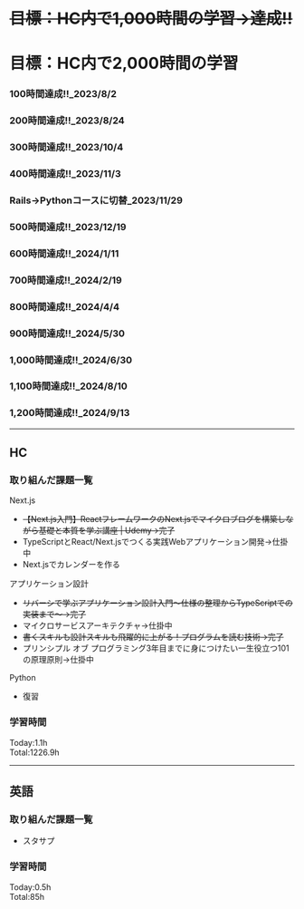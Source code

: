 # ~~目標：HC内で1,000時間の学習→達成!!~~
# 目標：HC内で2,000時間の学習
### 100時間達成!!_2023/8/2
### 200時間達成!!_2023/8/24
### 300時間達成!!_2023/10/4
### 400時間達成!!_2023/11/3
### Rails→Pythonコースに切替_2023/11/29
### 500時間達成!!_2023/12/19
### 600時間達成!!_2024/1/11
### 700時間達成!!_2024/2/19
### 800時間達成!!_2024/4/4
### 900時間達成!!_2024/5/30
### 1,000時間達成!!_2024/6/30
### 1,100時間達成!!_2024/8/10
### 1,200時間達成!!_2024/9/13

------------------------------------------
## HC
### 取り組んだ課題一覧
Next.js
- ~~【Next.js入門】ReactフレームワークのNext.jsでマイクロブログを構築しながら基礎と本質を学ぶ講座 | Udemy→完了~~
- TypeScriptとReact/Next.jsでつくる実践Webアプリケーション開発→仕掛中
- Next.jsでカレンダーを作る

アプリケーション設計
- ~~リバーシで学ぶアプリケーション設計入門〜仕様の整理からTypeScriptでの実装まで〜→完了~~
- マイクロサービスアーキテクチャ→仕掛中
- ~~書くスキルも設計スキルも飛躍的に上がる！プログラムを読む技術→完了~~
- プリンシプル オブ プログラミング3年目までに身につけたい一生役立つ101の原理原則→仕掛中

Python
- 復習

### 学習時間
Today:1.1h<br>
Total:1226.9h

------------------------------------------
## 英語
### 取り組んだ課題一覧
- スタサプ

### 学習時間
Today:0.5h<br>
Total:85h